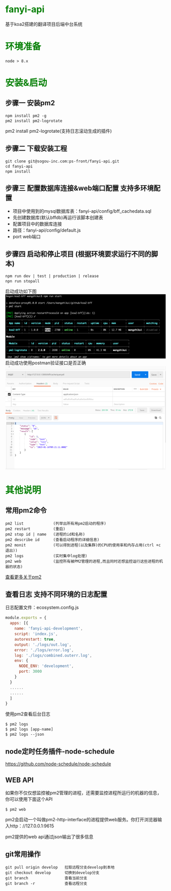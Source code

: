 # <font color=green>fanyi-api</font>
基于koa2搭建的翻译项目后端中台系统

# <font color=green>环境准备</font>
```
node > 8.x
```
# <font color=green>安装&启动</font>

## 步骤一 安装pm2
```
npm install pm2 -g
pm2 install pm2-logrotate
```
pm2 install pm2-logrotate(支持日志滚动生成的插件)  

## 步骤二 下载安装工程
``` 
git clone git@sogou-inc.com:ps-front/fanyi-api.git
cd fanyi-api
npm install
```
## 步骤三 配置数据库连接&web端口配置 支持多环境配置
* 项目中使用到的mysql数据库表：fanyi-api/config/bff_cachedata.sql
* 先创建数据库(默认bffdb)再运行该脚本创建表
* 配置项目中的数据库连接
* 路径：fanyi-api/config/default.js
* port web端口

## 步骤四 启动和停止项目 (根据环境要求运行不同的脚本)
```
npm run dev | test | production | release
npn run stopall
```
启动成功如下图
![](/source/images/koa1.png)
启动成功使用postman验证接口是否正确
![](/source/images/koa2.png)

# <font color=green>其他说明</font>
## 常用pm2命令
```
pm2 list             (列举出所有用pm2启动的程序)
pm2 restart          (重启)
pm2 stop id | name   (进程的id和名称)
pm2 describe id      (查看启动程序的详细信息)
pm2 monit            (可以得到进程(以及集群)的CPU的使用率和内存占用(ctrl +c 退出))
pm2 logs             (实时集中log处理)
pm2 web              (监控所有被PM2管理的进程,而且同时还想监控运行这些进程的机器的状态)
```
[查看更多关于pm2](http://pm2.keymetrics.io/)

## 查看日志 支持不同环境的日志配置
日志配置文件：ecosystem.config.js
```js
module.exports = {
  apps: [{
    name: 'fanyi-api-development',
    script: 'index.js',
    autorestart: true,
    output: './logs/out.log',
    error: './logs/error.log',
    log: './logs/combined.outerr.log',
    env: {
      NODE_ENV: 'development',
      port: 3000
    }
  }
  ......
  ......
  ]
}
```
使用pm2查看后台日志
```
$ pm2 logs
$ pm2 logs [app-name]
$ pm2 logs --json
```

## node定时任务插件-node-schedule

https://github.com/node-schedule/node-schedule

## WEB API
如果你不仅仅想监控被pm2管理的进程，还需要监控进程所运行的机器的信息，你可以使用下面这个API
```
$ pm2 web
```
pm2会启动一个叫做pm2-http-interface的进程提供web服务。你打开浏览器输入http：//127.0.0.1:9615

pm2提供的web api通过json输出了很多信息

## git常用操作
```
git pull origin develop   拉取远程分支develop到本地
git checkout develop      切换到develop分支
git branch                查看当前分支
git branch -r             查看远程分支

```
